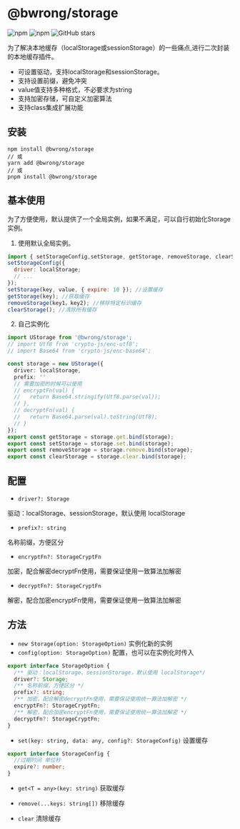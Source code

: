 # @bwrong/storage
![npm](https://img.shields.io/npm/dt/@bwrong/storage) ![npm](https://img.shields.io/npm/v/@bwrong/storage)
![GitHub stars](https://img.shields.io/github/stars/BWrong/utils?style=social)

为了解决本地缓存（localStorage或sessionStorage）的一些痛点,进行二次封装的本地缓存插件。

- 可设置驱动，支持localStorage和sessionStorage。
- 支持设置前缀，避免冲突
- value值支持多种格式，不必要求为string
- 支持加密存储，可自定义加密算法
- 支持class集成扩展功能

## 安装

```shell
npm install @bwrong/storage
// 或
yarn add @bwrong/storage
// 或
pnpm install @bwrong/storage
```

## 基本使用
为了方便使用，默认提供了一个全局实例，如果不满足，可以自行初始化Storage实例。

1. 使用默认全局实例。
```js
import { setStorageConfig,setStorage, getStorage, removeStorage, clearStorage } from '@bwrong/storage';
setStorageConfig({
  driver: localStorage;
  // ...
});
setStorage(key, value, { expire: 10 }); //设置缓存
getStorage(key); //获取缓存
removeStorage(key1，key2); //移除特定标识缓存
clearStorage(); //清除所有缓存
```
2. 自己实例化
```ts
import UStorage from '@bwrong/storage';
// import Utf8 from 'crypto-js/enc-utf8';
// import Base64 from 'crypto-js/enc-base64';

const storage = new UStorage({
  driver: localStorage,
  prefix: ''
  // 需要加密的时候可以使用
  // encryptFn(val) {
  //   return Base64.stringify(Utf8.parse(val));
  // },
  // decryptFn(val) {
  //   return Base64.parse(val).toString(Utf8);
  // }
});
export const getStorage = storage.get.bind(storage);
export const setStorage = storage.set.bind(storage);
export const removeStorage = storage.remove.bind(storage);
export const clearStorage = storage.clear.bind(storage);

```
## 配置

- `driver?: Storage`

驱动：localStorage、sessionStorage，默认使用 localStorage

- `prefix?: string`

名称前缀，方便区分

- `encryptFn?: StorageCryptFn`

加密，配合解密decryptFn使用，需要保证使用一致算法加解密

- `decryptFn?: StorageCryptFn`

解密，配合加密encryptFn使用，需要保证使用一致算法加解密

## 方法

- `new Storage(option: StorageOption)`
实例化新的实例
- `config(option: StorageOption)`
配置，也可以在实例化时传入
```ts
export interface StorageOption {
  /** 驱动：localStorage、sessionStorage，默认使用 localStorage*/
  driver?: Storage;
  /** 名称前缀，方便区分 */
  prefix?: string;
  /** 加密，配合解密decryptFn使用，需要保证使用统一算法加解密 */
  encryptFn?: StorageCryptFn;
  /** 解密，配合加密encryptFn使用，需要保证使用统一算法加解密 */
  decryptFn?: StorageCryptFn;
}
```

- `set(key: string, data: any, config?: StorageConfig)`
设置缓存
```ts
export interface StorageConfig {
  //过期时间 单位秒
  expire?: number;
}
```

- `get<T = any>(key: string)`
获取缓存

- `remove(...keys: string[])`
移除缓存

- `clear`
清除缓存
